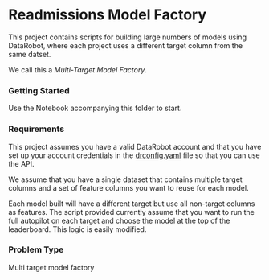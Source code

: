 # Readmissions Model Factory

This project contains scripts for building large numbers of models
using DataRobot, where each project uses a different target column 
from the same datset. 

We call this a *Multi-Target Model Factory*.

### Getting Started

Use the Notebook accompanying this folder to start.

### Requirements

This project assumes you have a valid DataRobot account and that you
have set up your account credentials in the 
[drconfig.yaml](https://datarobot-public-api-client.readthedocs-hosted.com/en/v2.19.0/setup/configuration.html) 
file so that you can use the API.
 
We assume that you have a single dataset that contains multiple target columns and a set of 
feature columns you want to reuse for each model.

Each model built will have a different target but use all non-target columns 
as features. The script provided currently assume that you want to run the full autopilot on each
target and choose the model at the top of the leaderboard. This logic is easily modified.

### Problem Type
Multi target model factory